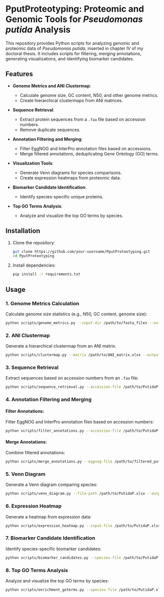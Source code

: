 # PputProteotyping: Proteomic and Genomic Tools for *Pseudomonas putida* Analysis

This repository provides Python scripts for analyzing genomic and proteomic data of *Pseudomonas putida*, inserted in chapter IV of my doctoral thesis. It includes scripts for filtering, merging annotations, generating visualizations, and identifying biomarker candidates.

## Features
- **Genome Metrics and ANI Clustermap**:
  - Calculate genome size, GC content, N50, and other genome metrics.
  - Create hierarchical clustermaps from ANI matrices.

- **Sequence Retrieval**:
  - Extract protein sequences from a `.faa` file based on accession numbers.
  - Remove duplicate sequences.

- **Annotation Filtering and Merging**:
  - Filter EggNOG and InterPro annotation files based on accessions.
  - Merge filtered annotations, deduplicating Gene Ontology (GO) terms.

- **Visualization Tools**:
  - Generate Venn diagrams for species comparisons.
  - Create expression heatmaps from proteomic data.

- **Biomarker Candidate Identification**:
  - Identify species-specific unique proteins.

- **Top GO Terms Analysis**:
  - Analyze and visualize the top GO terms by species.

## Installation
1. Clone the repository:
   ```bash
   git clone https://github.com/your-username/PputProteotyping.git
   cd PputProteotyping
   ```

2. Install dependencies:
   ```bash
   pip install -r requirements.txt
   ```

## Usage

### 1. Genome Metrics Calculation
Calculate genome size statistics (e.g., N50, GC content, genome size):
```bash
python scripts/genome_metrics.py --input-dir /path/to/fasta_files --output-file /path/to/genome_stats.csv
```

### 2. ANI Clustermap
Generate a hierarchical clustermap from an ANI matrix:
```bash
python scripts/clustermap.py --matrix /path/to/ANI_matrix.xlsx --output /path/to/clustermap.png
```

### 3. Sequence Retrieval
Extract sequences based on accession numbers from an `.faa` file:
```bash
python scripts/sequence_retrieval.py --accession-file /path/to/PutidaP.xlsx --proteome-file /path/to/PputidaProteome.faa --output-file /path/to/unique_proteotyping_sequences.faa
```

### 4. Annotation Filtering and Merging
#### Filter Annotations:
Filter EggNOG and InterPro annotation files based on accession numbers:
```bash
python scripts/filter_annotations.py --accession-file /path/to/PutidaP.xlsx --eggnog-file /path/to/putida_eggnog.xlsx --interpro-file /path/to/putida_interpro.xlsx --eggnog-output /path/to/filtered_putida_eggnog.xlsx --interpro-output /path/to/filtered_putida_interpro.xlsx
```

#### Merge Annotations:
Combine filtered annotations:
```bash
python scripts/merge_annotations.py --eggnog-file /path/to/filtered_putida_eggnog.xlsx --interpro-file /path/to/filtered_putida_interpro.xlsx --output-file /path/to/merged_putida_annotations.xlsx
```

### 5. Venn Diagram
Generate a Venn diagram comparing species:
```bash
python scripts/venn_diagram.py --file-path /path/to/PutidaP.xlsx --output-file /path/to/VennDiagram.png
```

### 6. Expression Heatmap
Generate a heatmap from expression data:
```bash
python scripts/expression_heatmap.py --input-file /path/to/PutidaP.xlsx --output-file /path/to/clustermap_def.png --accession-column Accession --heatmap-columns ICU_D3_79 ICU_D3_93 UCE_D3_119 UCE_D3_129 UCE_D4_115
```

### 7. Biomarker Candidate Identification
Identify species-specific biomarker candidates:
```bash
python scripts/biomarker_candidates.py --species-file /path/to/PutidaP.xlsx --annotations-file /path/to/merged_putida_annotations.xlsx --output-file /path/to/biomarker_candidates_all.xlsx
```

### 8. Top GO Terms Analysis
Analyze and visualize the top GO terms by species:
```bash
python scripts/enrichment_goterms.py --species-file /path/to/PutidaP.xlsx --annotations-file /path/to/merged_putida_annotations.xlsx --output-dir /path/to/outputs
```
